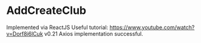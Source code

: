 # AddCreateClub
Implemented via ReactJS
Useful tutorial: https://www.youtube.com/watch?v=Dorf8i6lCuk
v0.21
Axios implementation successful.
